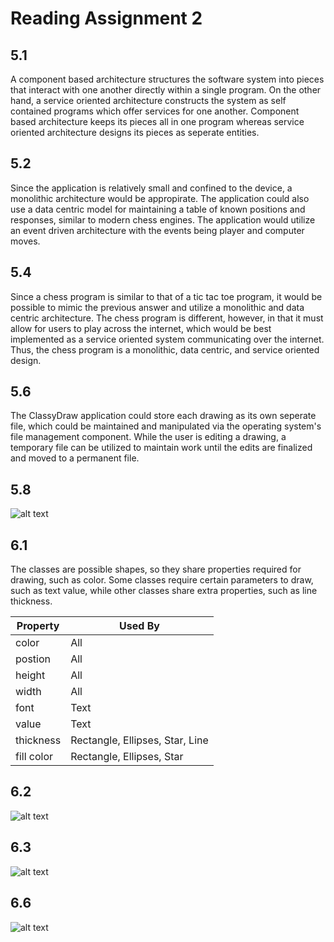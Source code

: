 # Reading Assignment 2

## 5.1

A component based architecture structures the software system into pieces that interact with one another directly within a single program. On the other hand, a service oriented architecture constructs the system as self contained programs which offer services for one another. Component based architecture keeps its pieces all in one program whereas service oriented architecture designs its pieces as seperate entities.

## 5.2

Since the application is relatively small and confined to the device, a monolithic architecture would be appropirate. The application could also use a data centric model for maintaining a table of known positions and responses, similar to modern chess engines. The application would utilize an event driven architecture with the events being player and computer moves.

## 5.4

Since a chess program is similar to that of a tic tac toe program, it would be possible to mimic the previous answer and utilize a monolithic and data centric architecture. The chess program is different, however, in that it must allow for users to play across the internet, which would be best implemented as a service oriented system communicating over the internet. Thus, the chess program is a monolithic, data centric, and service oriented design.

## 5.6

The ClassyDraw application could store each drawing as its own seperate file, which could be maintained and manipulated via the operating system's file management component. While the user is editing a drawing, a temporary file can be utilized to maintain work until the edits are finalized and moved to a permanent file.

## 5.8

![alt text](https://github.com/cjdellomes/OrgSoft/blob/master/Assignments/5.8.png)

## 6.1

The classes are possible shapes, so they share properties required for drawing, such as color. Some classes require certain parameters to draw, such as text value, while other classes share extra properties, such as line thickness.

| Property  | Used By |
| --------- | ------- |
| color     | All     |
| postion   | All     |
| height    | All     |
| width     | All     |
| font      | Text    |
| value     | Text    |
| thickness | Rectangle, Ellipses, Star, Line |
| fill color | Rectangle, Ellipses, Star |

## 6.2

![alt text](https://github.com/cjdellomes/OrgSoft/blob/master/Assignments/6.2.png)

## 6.3

![alt text](https://github.com/cjdellomes/OrgSoft/blob/master/Assignments/6.3.png)

## 6.6

![alt text](https://github.com/cjdellomes/OrgSoft/blob/master/Assignments/6.6.png)